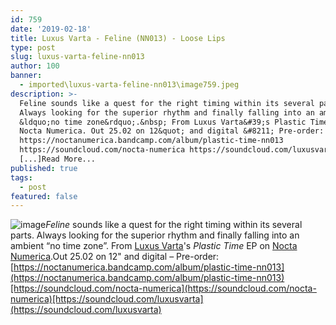 ```yaml
---
id: 759
date: '2019-02-18'
title: Luxus Varta - Feline (NN013) - Loose Lips
type: post
slug: luxus-varta-feline-nn013
author: 100
banner:
  - imported\luxus-varta-feline-nn013\image759.jpeg
description: >-
  Feline sounds like a quest for the right timing within its several parts.
  Always looking for the superior rhythm and finally falling into an ambient
  &ldquo;no time zone&rdquo;.&nbsp; From Luxus Varta&#39;s Plastic Time EP on
  Nocta Numerica. Out 25.02 on 12&quot; and digital &#8211; Pre-order:
  https://noctanumerica.bandcamp.com/album/plastic-time-nn013
  https://soundcloud.com/nocta-numerica https://soundcloud.com/luxusvarta
  [...]Read More...
published: true
tags:
  - post
featured: false
---
```

![image](../imported\luxus-varta-feline-nn013\image759.jpeg)_Feline_ sounds like a quest for the right timing within its several parts. Always looking for the superior rhythm and finally falling into an ambient “no time zone”. From [Luxus Varta](https://www.discogs.com/artist/4745841-Luxus-Varta)'s _Plastic Time_ EP on [Nocta Numerica](https://www.discogs.com/label/853933-Nocta-Numerica-Records).Out 25.02 on 12" and digital – Pre-order: [https://noctanumerica.bandcamp.com/album/plastic-time-nn013](https://noctanumerica.bandcamp.com/album/plastic-time-nn013)[https://soundcloud.com/nocta-numerica](https://soundcloud.com/nocta-numerica)[https://soundcloud.com/luxusvarta](https://soundcloud.com/luxusvarta)